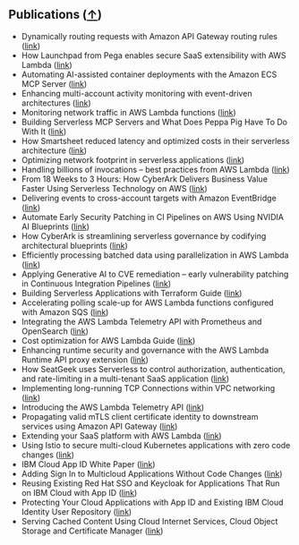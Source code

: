 ## Publications ([↑](#top))

- Dynamically routing requests with Amazon API Gateway routing rules ([link](https://aws.amazon.com/blogs/compute/dynamically-routing-requests-with-amazon-api-gateway-routing-rules/))
- How Launchpad from Pega enables secure SaaS extensibility with AWS Lambda ([link](https://aws.amazon.com/blogs/architecture/how-launchpad-from-pega-enables-secure-saas-extensibility-with-aws-lambda/))
- Automating AI-assisted container deployments with the Amazon ECS MCP Server ([link](https://aws.amazon.com/blogs/containers/automating-ai-assisted-container-deployments-with-amazon-ecs-mcp-server/))
- Enhancing multi-account activity monitoring with event-driven architectures ([link](https://aws.amazon.com/blogs/compute/enhancing-multi-account-activity-monitoring-with-event-driven-architectures/))
- Monitoring network traffic in AWS Lambda functions ([link](https://aws.amazon.com/blogs/compute/monitoring-network-traffic-in-aws-lambda-functions/))
- Building Serverless MCP Servers and What Does Peppa Pig Have To Do With It ([link](https://www.ranthebuilder.cloud/post/building-serverless-mcp-server))
- How Smartsheet reduced latency and optimized costs in their serverless architecture ([link](https://aws.amazon.com/blogs/architecture/how-smartsheet-reduced-latency-and-optimized-costs-in-their-serverless-architecture/))
- Optimizing network footprint in serverless applications ([link](https://aws.amazon.com/blogs/compute/optimizing-network-footprint-in-serverless-applications/))
- Handling billions of invocations – best practices from AWS Lambda ([link](https://aws.amazon.com/blogs/compute/handling-billions-of-invocations-best-practices-from-aws-lambda/))
- From 18 Weeks to 3 Hours: How CyberArk Delivers Business Value Faster Using Serverless Technology on AWS ([link](https://aws.amazon.com/solutions/case-studies/cyberark-serverless-case-study/))
- Delivering events to cross-account targets with Amazon EventBridge ([link](https://aws.amazon.com/blogs/compute/introducing-cross-account-targets-for-amazon-eventbridge-event-buses/))
- Automate Early Security Patching in CI Pipelines on AWS Using NVIDIA AI Blueprints ([link](https://developer.nvidia.com/blog/automate-early-security-patching-in-ci-pipelines-on-aws-using-nvidia-ai-blueprints/))
- How CyberArk is streamlining serverless governance by codifying architectural blueprints ([link](https://aws.amazon.com/blogs/architecture/how-cyberark-is-streamlining-serverless-governance-by-codifying-architectural-blueprints/))
- Efficiently processing batched data using parallelization in AWS Lambda ([link](https://aws.amazon.com/blogs/compute/efficiently-processing-batched-data-using-parallelization-in-aws-lambda/))
- Applying Generative AI to CVE remediation – early vulnerability patching in Continuous Integration Pipelines ([link](https://aws.amazon.com/blogs/containers/applying-generative-ai-to-cve-remediation-early-vulnerability-patching-in-continuous-integration-pipelines/))
- Building Serverless Applications with Terraform Guide ([link](https://serverlessland.com/content/guides/building-serverless-applications-with-terraform/01-introduction))
- Accelerating polling scale-up for AWS Lambda functions configured with Amazon SQS ([link](https://aws.amazon.com/blogs/compute/introducing-faster-polling-scale-up-for-aws-lambda-functions-configured-with-amazon-sqs/))
- Integrating the AWS Lambda Telemetry API with Prometheus and OpenSearch ([link](https://aws.amazon.com/blogs/opensource/integrating-the-aws-lambda-telemetry-api-with-prometheus-and-opensearch/))
- Cost optimization for AWS Lambda Guide ([link](https://serverlessland.com/content/service/lambda/guides/cost-optimization/1-fine-tuning))
- Enhancing runtime security and governance with the AWS Lambda Runtime API proxy extension ([link](https://aws.amazon.com/blogs/compute/enhancing-runtime-security-and-governance-with-the-aws-lambda-runtime-api-proxy-extension/))
- How SeatGeek uses Serverless to control authorization, authentication, and rate-limiting in a multi-tenant SaaS application ([link](https://aws.amazon.com/blogs/architecture/how-seatgeek-uses-aws-to-control-authorization-authentication-and-rate-limiting-in-a-multi-tenant-saas-application/))
- Implementing long-running TCP Connections within VPC networking ([link](https://aws.amazon.com/blogs/networking-and-content-delivery/implementing-long-running-tcp-connections-within-vpc-networking/))
- Introducing the AWS Lambda Telemetry API ([link](https://aws.amazon.com/blogs/compute/introducing-the-aws-lambda-telemetry-api/))
- Propagating valid mTLS client certificate identity to downstream services using Amazon API Gateway ([link](https://aws.amazon.com/blogs/compute/propagating-valid-mtls-client-certificate-identity-to-downstream-services-using-amazon-api-gateway/))
- Extending your SaaS platform with AWS Lambda ([link](https://aws.amazon.com/blogs/architecture/extending-your-saas-platform-with-aws-lambda/))
- Using Istio to secure multi-cloud Kubernetes applications with zero code changes ([link](https://istio.io/latest/blog/2019/app-identity-and-access-adapter/))
- IBM Cloud App ID White Paper ([link](https://www.dropbox.com/scl/fi/4r94hc7jx1tfkzg0r21x2/2019-appid-whitepaper.pdf?rlkey=5pctp7nbjogvm0ai2omc019my&st=r7t8iyy2&dl=0))
- Adding Sign In to Multicloud Applications Without Code Changes ([link](https://www.dropbox.com/scl/fi/mu3jziqpm33figzo8e9o8/Adding-Sign-In-to-Multicloud-Applications-Without-Code-Changes.pdf?rlkey=rean8zmkpgcdfpmu2cavx58u7&st=dfqxdtpo&dl=0))
- Reusing Existing Red Hat SSO and Keycloak for Applications That Run on IBM Cloud with App ID ([link](https://www.dropbox.com/scl/fi/x5brt4vjbtm4cn6wsm8dm/Reusing-Existing-Red-Hat-SSO-and-Keycloak-for-Applications-That-Run-on-IBM-Cloud-with-App-ID.pdf?rlkey=rneryq5hnrjajxtcvenpr6sin&st=bvdhfjf5&dl=0))
- Protecting Your Cloud Applications with App ID and Existing IBM Cloud Identity User Repository ([link](https://www.dropbox.com/scl/fi/c2mtmo1nprfj02vughlt4/Protecting-Your-Cloud-Applications-with-App-ID-and-Existing-IBM-Cloud-Identity-User-Repository.pdf?rlkey=g3wt1rn51h08m0e7owuq35xaj&st=46ezwc2u&dl=0))
- Serving Cached Content Using Cloud Internet Services, Cloud Object Storage and Certificate Manager ([link](https://www.dropbox.com/scl/fi/vgbkqs1m3cdc1uws241gj/Serving-Cached-Content-Using-Cloud-Internet-Services-Cloud-Object-Storage-and-Certificate-Manager.pdf?rlkey=dl15dsbks7794vbsxm237xegp&st=zv82h4cj&dl=0))
